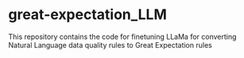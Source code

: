 # great-expectation_LLM
This repository contains the code for finetuning LLaMa for converting Natural Language data quality rules to Great Expectation rules

